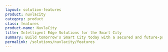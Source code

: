 ```yaml
---
layout: solution-features
product: nuvlacity
category: product
class: features
product-name: NuvlaCity
title: Intelligent Edge Solutions for the Smart City
summary: Build tomorrow's Smart City today with a secured and future-proof solution. Reduce operational costs, improve efficiency and enhance security.
permalink: /solutions/nuvlacity/features
---
```

